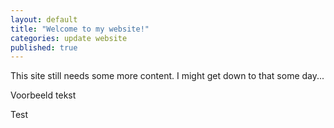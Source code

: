 ```yaml
---
layout: default
title: "Welcome to my website!"
categories: update website
published: true
---
```



This site still needs some more content. I might get down to that some day...


Voorbeeld tekst


Test
